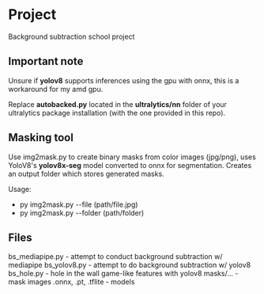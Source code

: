 # Project
 Background subtraction school project

## Important note
Unsure if **yolov8** supports inferences using the gpu with onnx, this is a workaround for my amd gpu.

Replace **autobacked.py** located in the **ultralytics/nn** folder of your ultralytics package installation (with the one provided in this repo).

## Masking tool
Use img2mask.py to create binary masks from color images (jpg/png), uses YoloV8's **yolov8x-seg** model converted to onnx for segmentation. Creates an output folder which stores generated masks.

Usage: 
- py img2mask.py --file (path/file.jpg)
- py img2mask.py --folder (path/folder)
## Files

bs_mediapipe.py - attempt to conduct background subtraction w/ mediapipe
bs_yolov8.py - attempt to do background subtraction w/ yolov8
bs_hole.py - hole in the wall game-like features with yolov8
masks/... - mask images
.onnx, .pt, .tflite - models


